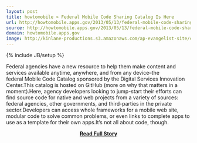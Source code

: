 ```yaml
---
layout: post
title: howtomobile » Federal Mobile Code Sharing Catalog Is Here
url: http://howtomobile.apps.gov/2013/05/13/federal-mobile-code-sharing-catalog-is-here/
source: http://howtomobile.apps.gov/2013/05/13/federal-mobile-code-sharing-catalog-is-here/
domain: howtomobile.apps.gov
image: http://kinlane-productions.s3.amazonaws.com/ap-evangelist-site/curated/screenshots/8800_howtomobile_apps_gov.png
---
```

{% include JB/setup %}<p>Federal agencies have a new resource to help them make content and services available anytime, anywhere, and from any device–the federal Mobile Code Catalog sponsored by the Digital Services Innovation Center.This catalog is hosted on GitHub (more on why that matters in a moment).Here, agency developers looking to jump-start their efforts can find source code for native and web projects from a variety of sources: federal agencies, other governments, and third-parties in the private sector.Developers can access whole frameworks for a mobile web site, modular code to solve common problems, or even links to complete apps to use as a template for their own apps.It’s not all about code, though.</p>
<center><p><a href="http://howtomobile.apps.gov/2013/05/13/federal-mobile-code-sharing-catalog-is-here/" style='padding:25px; font-sze:18px; font-weight: bold;'>Read Full Story</a></p></center>
